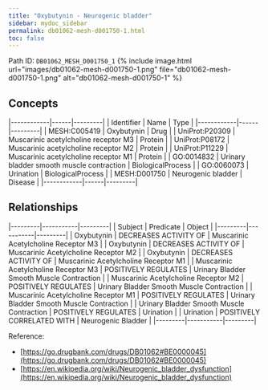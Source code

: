 ```yaml
---
title: "Oxybutynin - Neurogenic bladder"
sidebar: mydoc_sidebar
permalink: db01062-mesh-d001750-1.html
toc: false 
---
```



Path ID: `DB01062_MESH_D001750_1`
{% include image.html url="images/db01062-mesh-d001750-1.png" file="db01062-mesh-d001750-1.png" alt="db01062-mesh-d001750-1" %}

## Concepts

|------------|------|---------|
| Identifier | Name | Type    |
|------------|------|---------|
| MESH:C005419 | Oxybutynin | Drug |
| UniProt:P20309 | Muscarinic acetylcholine receptor M3 | Protein |
| UniProt:P08172 | Muscarinic acetylcholine receptor M2 | Protein |
| UniProt:P11229 | Muscarinic acetylcholine receptor M1 | Protein |
| GO:0014832 | Urinary bladder smooth muscle contraction | BiologicalProcess |
| GO:0060073 | Urination | BiologicalProcess |
| MESH:D001750 | Neurogenic bladder | Disease |
|------------|------|---------|

## Relationships

|---------|-----------|---------|
| Subject | Predicate | Object  |
|---------|-----------|---------|
| Oxybutynin | DECREASES ACTIVITY OF | Muscarinic Acetylcholine Receptor M3 |
| Oxybutynin | DECREASES ACTIVITY OF | Muscarinic Acetylcholine Receptor M2 |
| Oxybutynin | DECREASES ACTIVITY OF | Muscarinic Acetylcholine Receptor M1 |
| Muscarinic Acetylcholine Receptor M3 | POSITIVELY REGULATES | Urinary Bladder Smooth Muscle Contraction |
| Muscarinic Acetylcholine Receptor M2 | POSITIVELY REGULATES | Urinary Bladder Smooth Muscle Contraction |
| Muscarinic Acetylcholine Receptor M1 | POSITIVELY REGULATES | Urinary Bladder Smooth Muscle Contraction |
| Urinary Bladder Smooth Muscle Contraction | POSITIVELY REGULATES | Urination |
| Urination | POSITIVELY CORRELATED WITH | Neurogenic Bladder |
|---------|-----------|---------|

Reference: 
  - [https://go.drugbank.com/drugs/DB01062#BE0000045](https://go.drugbank.com/drugs/DB01062#BE0000045)
  - [https://en.wikipedia.org/wiki/Neurogenic_bladder_dysfunction](https://en.wikipedia.org/wiki/Neurogenic_bladder_dysfunction)
